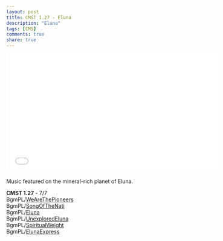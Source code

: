 ```yaml
---
layout: post
title: CMST 1.27 - Eluna
description: "Eluna"
tags: [CMS]
comments: true
share: true
---
```


<iframe width="560" height="315" src="//www.youtube.com/embed/videoseries?list=PLARr36qkoiWYxZr5KLuY1Xh1Mvebzjr42" frameborder="0" allowfullscreen></iframe>

Music featured on the mineral-rich planet of Eluna.

<b>CMST 1.27</b> - 7/7  
BgmPL/<a href="https://youtu.be/4U6sqPlS6fI">WeAreThePioneers</a>  
BgmPL/<a href="https://youtu.be/R9e7FAmUGEI">SongOfTheNati</a>  
BgmPL/<a href="https://youtu.be/mEY8_SP-5LU">Eluna</a>  
BgmPL/<a href="https://youtu.be/53Ih3hmzr1c">UnexploredEluna</a>  
BgmPL/<a href="https://youtu.be/7_yYG8zkADQ">SpiritualWeight</a>  
BgmPL/<a href="https://youtu.be/es37G5AfE-I">ElunaExpress</a>
